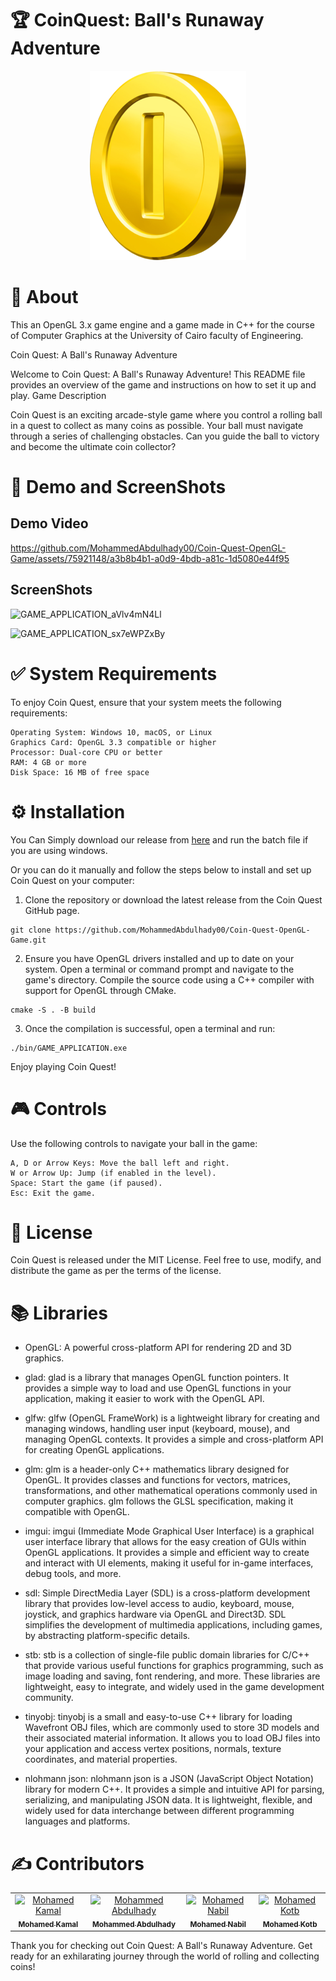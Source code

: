 # 🏆 CoinQuest: Ball's Runaway Adventure

<!-- create a div centered -->
<div align="center">
  <!-- actual image -->
  <img src="./Coin.png">
</div>

# 📑 About

This an OpenGL 3.x game engine and a game made in C++ for the course of Computer Graphics at the University of Cairo faculty of Engineering.

Coin Quest: A Ball's Runaway Adventure

Welcome to Coin Quest: A Ball's Runaway Adventure! This README file provides an overview of the game and instructions on how to set it up and play.
Game Description

Coin Quest is an exciting arcade-style game where you control a rolling ball in a quest to collect as many coins as possible. Your ball must navigate through a series of challenging obstacles. Can you guide the ball to victory and become the ultimate coin collector?

# 🏁 Demo and ScreenShots

## Demo Video
https://github.com/MohammedAbdulhady00/Coin-Quest-OpenGL-Game/assets/75921148/a3b8b4b1-a0d9-4bdb-a81c-1d5080e44f95

## ScreenShots
![GAME_APPLICATION_aVlv4mN4Ll](https://github.com/MohammedAbdulhady00/Coin-Quest-OpenGL-Game/assets/76039756/c25bb1bc-5d33-4e5c-9852-93c1330b519a)

![GAME_APPLICATION_sx7eWPZxBy](https://github.com/MohammedAbdulhady00/Coin-Quest-OpenGL-Game/assets/76039756/5ae2ca00-1c83-44ce-b488-846e7ded8d4d)







# ✅ System Requirements

To enjoy Coin Quest, ensure that your system meets the following requirements:

    Operating System: Windows 10, macOS, or Linux
    Graphics Card: OpenGL 3.3 compatible or higher
    Processor: Dual-core CPU or better
    RAM: 4 GB or more
    Disk Space: 16 MB of free space

# ⚙️ Installation

You Can Simply download our release from [here](https://github.com/MohammedAbdulhady00/Coin-Quest-OpenGL-Game/releases/tag/v1.0.0) and run the batch file if you are using windows.

Or you can do it manually and follow the steps below to install and set up Coin Quest on your computer:

1. Clone the repository or download the latest release from the Coin Quest GitHub page.

```
git clone https://github.com/MohammedAbdulhady00/Coin-Quest-OpenGL-Game.git
```

2. Ensure you have OpenGL drivers installed and up to date on your system.
   Open a terminal or command prompt and navigate to the game's directory.
   Compile the source code using a C++ compiler with support for OpenGL through CMake.

```
cmake -S . -B build
```

3. Once the compilation is successful, open a terminal and run:

```
./bin/GAME_APPLICATION.exe
```

Enjoy playing Coin Quest!

# 🎮 Controls

Use the following controls to navigate your ball in the game:

    A, D or Arrow Keys: Move the ball left and right.
    W or Arrow Up: Jump (if enabled in the level).
    Space: Start the game (if paused).
    Esc: Exit the game.

# 🔐 License

Coin Quest is released under the MIT License. Feel free to use, modify, and distribute the game as per the terms of the license.

# 📚 Libraries

- OpenGL: A powerful cross-platform API for rendering 2D and 3D graphics.

- glad: glad is a library that manages OpenGL function pointers. It provides a simple way to load and use OpenGL functions in your application, making it easier to work with the OpenGL API.

- glfw: glfw (OpenGL FrameWork) is a lightweight library for creating and managing windows, handling user input (keyboard, mouse), and managing OpenGL contexts. It provides a simple and cross-platform API for creating OpenGL applications.

- glm: glm is a header-only C++ mathematics library designed for OpenGL. It provides classes and functions for vectors, matrices, transformations, and other mathematical operations commonly used in computer graphics. glm follows the GLSL specification, making it compatible with OpenGL.

- imgui: imgui (Immediate Mode Graphical User Interface) is a graphical user interface library that allows for the easy creation of GUIs within OpenGL applications. It provides a simple and efficient way to create and interact with UI elements, making it useful for in-game interfaces, debug tools, and more.

- sdl: Simple DirectMedia Layer (SDL) is a cross-platform development library that provides low-level access to audio, keyboard, mouse, joystick, and graphics hardware via OpenGL and Direct3D. SDL simplifies the development of multimedia applications, including games, by abstracting platform-specific details.

- stb: stb is a collection of single-file public domain libraries for C/C++ that provide various useful functions for graphics programming, such as image loading and saving, font rendering, and more. These libraries are lightweight, easy to integrate, and widely used in the game development community.

- tinyobj: tinyobj is a small and easy-to-use C++ library for loading Wavefront OBJ files, which are commonly used to store 3D models and their associated material information. It allows you to load OBJ files into your application and access vertex positions, normals, texture coordinates, and material properties.

- nlohmann json: nlohmann json is a JSON (JavaScript Object Notation) library for modern C++. It provides a simple and intuitive API for parsing, serializing, and manipulating JSON data. It is lightweight, flexible, and widely used for data interchange between different programming languages and platforms.

# ✍️ Contributors

<table>
  <tr>

<td align="center">
<a href="https://github.com/MohamedKamalOthman" target="_black">
<img src="https://avatars.githubusercontent.com/u/76039756?v=4" width="150px;" alt="Mohamed Kamal"/><br /><sub><b>Mohamed Kamal</b></sub></a><br />
</td>

<td align="center">
<a href="https://github.com/MohammedAbdulhady00" target="_black">
<img src="https://avatars.githubusercontent.com/u/75921148?v=4" width="150px;" alt="Mohammed Abdulhady"/><br /><sub><b>Mohammed Abdulhady</b></sub></a><br />
</td>

<td align="center">
<a href="https://github.com/mohamednabilabdelfattah" target="_black">
<img src="https://avatars.githubusercontent.com/u/76039904?v=4" width="150px;" alt="Mohamed Nabil"/><br /><sub><b>Mohamed Nabil</b></sub></a><br />
</td>

<td align="center">
<a href="https://github.com/Mahmedamer" target="_black">
<img src="https://avatars.githubusercontent.com/u/67114727?v=4" width="150px;" alt="Mohamed Kotb"/><br /><sub><b>Mohamed Kotb</b></sub></a><br />
</td>
</tr>
</table>

Thank you for checking out Coin Quest: A Ball's Runaway Adventure. Get ready for an exhilarating journey through the world of rolling and collecting coins!

